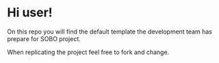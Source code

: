 # Hi user!

On this repo you will find the default template the development team has prepare for SOBO project. 

When replicating the project feel free to fork and change.
